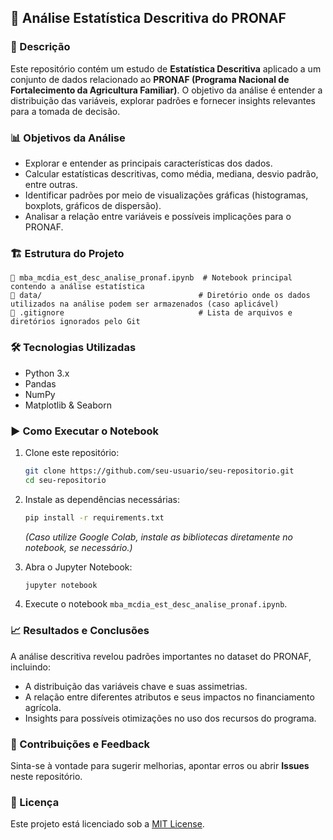 ## 📌 Análise Estatística Descritiva do PRONAF

### 📖 Descrição
Este repositório contém um estudo de **Estatística Descritiva** aplicado a um conjunto de dados relacionado ao **PRONAF (Programa Nacional de Fortalecimento da Agricultura Familiar)**. O objetivo da análise é entender a distribuição das variáveis, explorar padrões e fornecer insights relevantes para a tomada de decisão.

### 📊 Objetivos da Análise
- Explorar e entender as principais características dos dados.
- Calcular estatísticas descritivas, como média, mediana, desvio padrão, entre outras.
- Identificar padrões por meio de visualizações gráficas (histogramas, boxplots, gráficos de dispersão).
- Analisar a relação entre variáveis e possíveis implicações para o PRONAF.

### 🏗 Estrutura do Projeto
```
📂 mba_mcdia_est_desc_analise_pronaf.ipynb  # Notebook principal contendo a análise estatística
📂 data/                                   # Diretório onde os dados utilizados na análise podem ser armazenados (caso aplicável)
📂 .gitignore                              # Lista de arquivos e diretórios ignorados pelo Git
```

### 🛠 Tecnologias Utilizadas
- Python 3.x
- Pandas
- NumPy
- Matplotlib & Seaborn

### ▶ Como Executar o Notebook
1. Clone este repositório:
   ```bash
   git clone https://github.com/seu-usuario/seu-repositorio.git
   cd seu-repositorio
   ```
2. Instale as dependências necessárias:
   ```bash
   pip install -r requirements.txt
   ```
   *(Caso utilize Google Colab, instale as bibliotecas diretamente no notebook, se necessário.)*

3. Abra o Jupyter Notebook:
   ```bash
   jupyter notebook
   ```
4. Execute o notebook `mba_mcdia_est_desc_analise_pronaf.ipynb`.

### 📈 Resultados e Conclusões
A análise descritiva revelou padrões importantes no dataset do PRONAF, incluindo:
- A distribuição das variáveis chave e suas assimetrias.
- A relação entre diferentes atributos e seus impactos no financiamento agrícola.
- Insights para possíveis otimizações no uso dos recursos do programa.

### 📢 Contribuições e Feedback
Sinta-se à vontade para sugerir melhorias, apontar erros ou abrir **Issues** neste repositório.

### 📜 Licença
Este projeto está licenciado sob a [MIT License](LICENSE).
